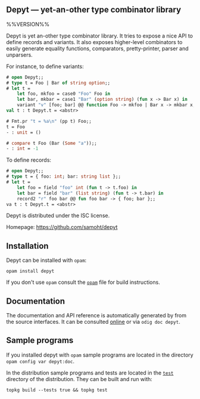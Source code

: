 Depyt — yet-an-other type combinator library
-------------------------------------------------------------------------------
%%VERSION%%

Depyt is yet an-other type combinator library. It tries to expose a nice API
to define records and variants. It also exposes higher-level combinators
to easily generate equality functions, comparators, pretty-printer, parser
and unparsers.

For instance, to define variants:

```ocaml
# open Depyt;;
# type t = Foo | Bar of string option;;
# let t =
    let foo, mkfoo = case0 "Foo" Foo in
    let bar, mkbar = case1 "Bar" (option string) (fun x -> Bar x) in
    variant "v" [foo; bar] @@ function Foo -> mkfoo | Bar x -> mkbar x;;
val t : t Depyt.t = <abstr>

# Fmt.pr "t = %a\n" (pp t) Foo;;
t = Foo
- : unit = ()

# compare t Foo (Bar (Some "a"));;
- : int = -1
```

To define records:

```ocaml
# open Depyt;;
# type t = { foo: int; bar: string list };;
# let t =
    let foo = field "foo" int (fun t -> t.foo) in
    let bar = field "bar" (list string) (fun t -> t.bar) in
    record2 "r" foo bar @@ fun foo bar -> { foo; bar };;
va t : t Depyt.t = <abstr>
```

Depyt is distributed under the ISC license.

Homepage: https://github.com/samoht/depyt

## Installation

Depyt can be installed with `opam`:

    opam install depyt

If you don't use `opam` consult the [`opam`](opam) file for build
instructions.

## Documentation

The documentation and API reference is automatically generated by from
the source interfaces. It can be consulted [online][doc] or via
`odig doc depyt`.

[doc]: https://samoht.github.io/depyt/doc

## Sample programs

If you installed depyt with `opam` sample programs are located in
the directory `opam config var depyt:doc`.

In the distribution sample programs and tests are located in the
[`test`](test) directory of the distribution. They can be built and run
with:

    topkg build --tests true && topkg test
